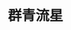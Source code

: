 ---
title: "群青流星"
tags: [推荐博客]
Summary: 我喜欢听花开的声音，更想自由地深情地呼吸。
externalUrl: "https://karlukle.site/"
weight: 98
showDate: false
showAuthor: false
showReadingTime: false
showEdit: false
showLikes: false
showViews: false
layoutBackgroundHeaderSpace: false
---